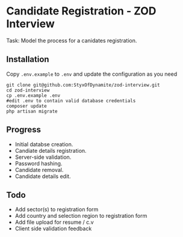 # Candidate Registration - ZOD Interview

Task: Model the process for a canidates registration.

## Installation

Copy `.env.example` to `.env` and update the configuration as you need

```
git clone git@github.com:StyxOfDynamite/zod-interview.git
cd zod-interview
cp .env.example .env
#edit .env to contain valid database credentials
composer update
php artisan migrate

```

## Progress

* Initial databse creation.
* Candiate details registration.
* Server-side validation.
* Password hashing.
* Candidate removal.
* Candidate details edit.

## Todo

* Add sector(s) to registration form
* Add country and selection region to registration form
* Add file upload for resume / c.v
* Client side validation feedback